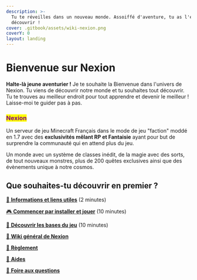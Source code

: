 ```yaml
---
description: >-
  Tu te réveilles dans un nouveau monde. Assoiffé d'aventure, tu as l'envie de
  découvrir !
cover: .gitbook/assets/wiki-nexion.png
coverY: 0
layout: landing
---
```


# Bienvenue sur Nexion

**Halte-là jeune aventurier !** Je te souhaite la Bienvenue dans l'univers de Nexion. Tu viens de découvrir notre monde et tu souhaites tout découvrir. Tu te trouves au meilleur endroit pour tout apprendre et devenir le meilleur ! Laisse-moi te guider pas à pas.

### <mark style="color:purple;">**Nexion**</mark>

Un serveur de jeu Minecraft Français dans le mode de jeu "faction" moddé en 1.7 avec des **exclusivités mêlant RP et Fantaisie** ayant pour but de surprendre la communauté qui en attend plus du jeu.

Un monde avec un système de classes inédit, de la magie avec des sorts, de tout nouveaux monstres, plus de 200 quêtes exclusives ainsi que des évènements unique à notre cosmos.

## Que souhaites-tu découvrir en premier ?



[🔗 **Informations et liens utiles**](welcome/informations.md) (2 minutes)

[🎮 **Commencer par installer et jouer**](welcome/installer-et-jouer/) (10 minutes)

[🏰 **Découvrir les bases du jeu**](welcome/decouvrir-le-jeu.md) (10 minutes)



[📜 **Wiki général de Nexion**](broken-reference)

[📕 **Règlement** ](reglement/reglement/)

[📗 **Aides**](aide-faq/comment-lancer-le-launcher/)

[📩 **Foire aux questions**](aide-faq/foire-aux-questions.md)

